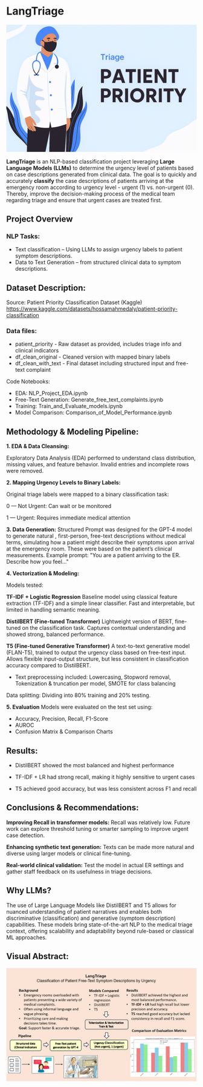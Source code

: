 # LangTriage

![Triage Workflow](Triage.png)

**LangTriage** is an NLP-based classification project leveraging **Large Language Models (LLMs)** to determine the urgency level of patients based on case descriptions generated from clinical data.
The goal is to quickly and accurately **classify** the case descriptions of patients arriving at the emergency room according to urgency level - urgent (1) vs. non-urgent (0).
Thereby, improve the decision-making process of the medical team regarding triage and ensure that urgent cases are treated first.


## Project Overview

### NLP Tasks: 
* Text classification – Using LLMs to assign urgency labels to patient symptom descriptions.
* Data to Text Generation – from structured clinical data to symptom descriptions.


## Dataset Description:
Source: Patient Priority Classification Dataset (Kaggle) https://www.kaggle.com/datasets/hossamahmedaly/patient-priority-classification

### **Data files:** 
* patient_priority - Raw dataset as provided, includes triage info and clinical indicators
* df_clean_original - Cleaned version with mapped binary labels 
* df_clean_with_text - Final dataset including structured input and free-text complaint

Code Notebooks:
* EDA: NLP_Project_EDA.ipynb
* Free-Text Generation: Generate_free_text_complaints.ipynb
* Training: Train_and_Evaluate_models.ipynb
* Model Comparison: Comparison_of_Model_Performance.ipynb

## Methodology & Modeling  Pipeline:
**1. EDA & Data Cleansing:**

Exploratory Data Analysis (EDA) performed to understand class distribution, missing values, and feature behavior.
Invalid entries and incomplete rows were removed.

**2. Mapping Urgency Levels to Binary Labels:**

Original triage labels were mapped to a binary classification task:

0 — Not Urgent: Can wait or be monitored

1 — Urgent: Requires immediate medical attention

  
**3. Data Generation:**
Structured Prompt was designed for the GPT-4 model to generate natural , first-person, free-text descriptions without medical terms, simulating how a patient might describe their symptoms upon arrival at the emergency room. These were based on the patient’s clinical measurements.
Example prompt:
"You are a patient arriving to the ER. Describe how you feel..."

**4. Vectorization & Modeling:**

Models tested:

**TF-IDF + Logistic Regression**
Baseline model using classical feature extraction (TF-IDF) and a simple linear classifier. Fast and interpretable, but limited in handling semantic meaning.

**DistilBERT (Fine-tuned Transformer)**
Lightweight version of BERT, fine-tuned on the classification task. Captures contextual understanding and showed strong, balanced performance.

**T5 (Fine-tuned Generative Transformer)**
A text-to-text generative model (FLAN-T5), trained to output the urgency class based on free-text input. Allows flexible input-output structure, but less consistent in classification accuracy compared to DistilBERT.

* Text preprocessing included: Lowercasing, Stopword removal, Tokenization & truncation per model, SMOTE for class balancing

Data splitting:
Dividing into 80% training and 20% testing.


**5. Evaluation**
Models were evaluated on the test set using:
* Accuracy, Precision, Recall, F1-Score
* AUROC
* Confusion Matrix & Comparison Charts


## Results: 
* DistilBERT showed the most balanced and highest performance 

* TF-IDF + LR had strong recall, making it highly sensitive to urgent cases

* T5 achieved good accuracy, but was less consistent across F1 and recall

## Conclusions & Recommendations:

**Improving Recall in transformer models:**
Recall was relatively low. Future work can explore threshold tuning or smarter sampling to improve urgent case detection.

**Enhancing synthetic text generation:** Texts can be made more natural and diverse using larger models or clinical fine-tuning.

**Real-world clinical validation:** Test the model in actual ER settings and gather staff feedback on its usefulness in triage decisions.


## **Why LLMs?**  
The use of Large Language Models like DistilBERT and T5 allows for nuanced understanding of patient narratives and enables both discriminative (classification) and generative (symptom description) capabilities. These models bring state-of-the-art NLP to the medical triage context, offering scalability and adaptability beyond rule-based or classical ML approaches.

## Visual Abstract:
![Project Visual Abstract](Visual%20Abstract.png)






